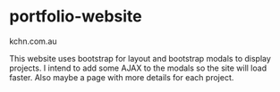 # portfolio-website

kchn.com.au

This website uses bootstrap for layout and bootstrap modals to display projects. I intend to add some AJAX to the modals so the site will load faster. Also maybe a page with more details for each project.
